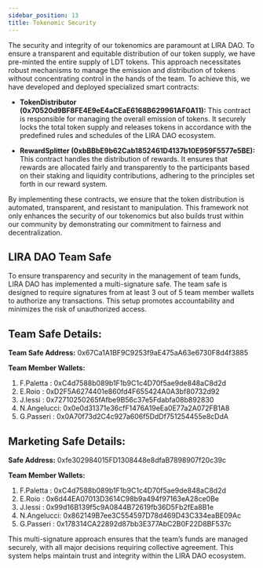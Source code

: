 ```yaml
---
sidebar_position: 13
title: Tokenomic Security
---
```


The security and integrity of our tokenomics are paramount at LIRA DAO. To ensure a transparent and equitable distribution of our token supply, we have pre-minted the entire supply of LDT tokens. This approach necessitates robust mechanisms to manage the emission and distribution of tokens without concentrating control in the hands of the team. To achieve this, we have developed and deployed specialized smart contracts:

- **TokenDistributor (0x70520d9BF8FE4E9eE4aCEaE6168B629961AF0A11):** This contract is responsible for managing the overall emission of tokens. It securely locks the total token supply and releases tokens in accordance with the predefined rules and schedules of the LIRA DAO ecosystem.

- **RewardSplitter (0xbBBbE9b62Cab1852461D4137b10E959F5577e5BE):** This contract handles the distribution of rewards. It ensures that rewards are allocated fairly and transparently to the participants based on their staking and liquidity contributions, adhering to the principles set forth in our reward system.

By implementing these contracts, we ensure that the token distribution is automated, transparent, and resistant to manipulation. This framework not only enhances the security of our tokenomics but also builds trust within our community by demonstrating our commitment to fairness and decentralization.


## LIRA DAO Team Safe
To ensure transparency and security in the management of team funds, LIRA DAO has implemented a multi-signature safe. The team safe is designed to require signatures from at least 3 out of 5 team member wallets to authorize any transactions. This setup promotes accountability and minimizes the risk of unauthorized access.

## Team Safe Details:

**Team Safe Address:** 0x67Ca1A1BF9C9253f9aE475aA63e6730F8d4f3885

**Team Member Wallets:** 
1. F.Paletta  : 0xC4d7588b089b1F1b9C1c4D70f5ae9de848aC8d2d
2. E.Roio     : 0xD2F5A6274401e860fd4F655424A0A3bf80732d92
3. J.Iessi    : 0x72710250265fAfbe9B56c37e5Fdabfa08b892830
4. N.Angelucci: 0x0e0d31371e36cfF1476A19eEa0E77a2A072FB1A8
5. G.Passeri  : 0x0A70f73d2C4c927a606f5DdDf751254455e8cDdA


## Marketing Safe Details:

**Safe Address:** 0xfe302984015FD1308448e8dfaB7898907f20c39c

**Team Member Wallets:**
1. F.Paletta  : 0xC4d7588b089b1F1b9C1c4D70f5ae9de848aC8d2d 
2. E.Roio     : 0x6d44EA07013D3614C98b9a494f97163eA28ce0Be
3. J.Iessi    : 0x99d16B139f5c9A0844B72619fb36D5Fb2fEa8B1e
4. N.Angelucci: 0x862149B7ee3C554597D78d469D43C334eaBE09Ac
5. G.Passeri  : 0x178314CA22892d87bb3E377AbC2B0F22D8BF537c

This multi-signature approach ensures that the team’s funds are managed securely, with all major decisions requiring collective agreement. This system helps maintain trust and integrity within the LIRA DAO ecosystem.